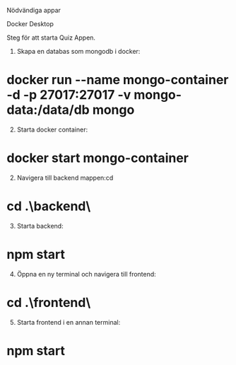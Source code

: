 Nödvändiga appar

Docker Desktop


Steg för att starta Quiz Appen.

1. Skapa en databas som mongodb i docker:

# docker run --name mongo-container -d -p 27017:27017 -v mongo-data:/data/db mongo

2. Starta docker container:

# docker start mongo-container

2. Navigera till backend mappen:cd

# cd .\backend\

3. Starta backend:

# npm start

4. Öppna en ny terminal och navigera till frontend:

# cd .\frontend\

5. Starta frontend i en annan terminal:

# npm start
